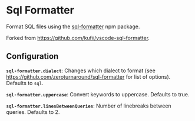 # Sql Formatter

Format SQL files using the [sql-formatter](https://github.com/zeroturnaround/sql-formatter) npm package.

Forked from https://github.com/kufii/vscode-sql-formatter.

## Configuration

**`sql-formatter.dialect`**: Changes which dialect to format (see https://github.com/zeroturnaround/sql-formatter for list of options). Defaults to `sql`.

**`sql-formatter.uppercase`**: Convert keywords to uppercase. Defaults to true.

**`sql-formatter.linesBetweenQueries`**: Number of linebreaks between queries. Defaults to 2.

